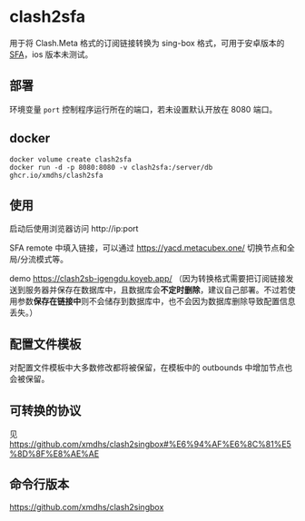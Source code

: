 # clash2sfa
用于将 Clash.Meta 格式的订阅链接转换为 sing-box 格式，可用于安卓版本的 [SFA](https://sing-box.sagernet.org/installation/clients/sfa/)，ios 版本未测试。

## 部署
环境变量 `port` 控制程序运行所在的端口，若未设置默认开放在 8080 端口。

## docker
```
docker volume create clash2sfa    
docker run -d -p 8080:8080 -v clash2sfa:/server/db ghcr.io/xmdhs/clash2sfa
```
## 使用
启动后使用浏览器访问 http://ip:port

SFA remote 中填入链接，可以通过 https://yacd.metacubex.one/ 切换节点和全局/分流模式等。

demo https://clash2sb-igengdu.koyeb.app/ （因为转换格式需要把订阅链接发送到服务器并保存在数据库中，且数据库会**不定时删除**，建议自己部署。不过若使用参数**保存在链接中**则不会储存到数据库中，也不会因为数据库删除导致配置信息丢失。）
## 配置文件模板
对配置文件模板中大多数修改都将被保留，在模板中的 outbounds 中增加节点也会被保留。

## 可转换的协议
见 https://github.com/xmdhs/clash2singbox#%E6%94%AF%E6%8C%81%E5%8D%8F%E8%AE%AE

## 命令行版本
https://github.com/xmdhs/clash2singbox
